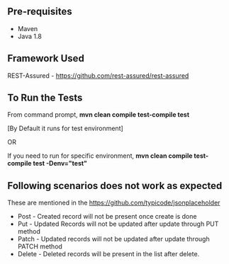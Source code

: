 Pre-requisites
--------------
* Maven
* Java 1.8

Framework Used
--------------

REST-Assured - https://github.com/rest-assured/rest-assured

To Run the Tests
-----------------
From command prompt, **mvn clean compile test-compile test**  

[By Default it runs for test environment]

OR

If you need to run for specific environment, **mvn clean compile test-compile test -Denv="test"**

Following scenarios does not work as expected
----------------------------------------------

These are mentioned in the https://github.com/typicode/jsonplaceholder

* Post - Created record will not be present once create is done
* Put - Updated Records will not be updated after update through PUT method
* Patch - Updated records will not be updated after update through PATCH method
* Delete - Deleted records will be present in the list after delete. 
